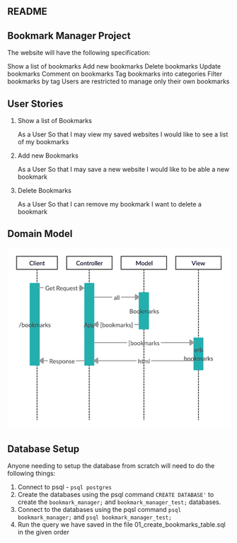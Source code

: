 ## README

## Bookmark Manager Project

The website will have the following specification:

Show a list of bookmarks
Add new bookmarks
Delete bookmarks
Update bookmarks
Comment on bookmarks
Tag bookmarks into categories
Filter bookmarks by tag
Users are restricted to manage only their own bookmarks

## User Stories

1. Show a list of Bookmarks

    As a User
    So that I may view my saved websites
    I would like to see a list of my bookmarks

2. Add new Bookmarks

    As a User
    So that I may save a new website
    I would like to be able a new bookmark

3. Delete Bookmarks

    As a User
    So that I can remove my bookmark
    I want to delete a bookmark


## Domain Model

![Bookmark Manager Domain model](./public/Domain_model.png)

## Database Setup

Anyone needing to setup the database from scratch will need to do the following things:

1. Connect to psql - `psql postgres`
2. Create the databases using the psql command `CREATE DATABASE'` to create the `bookmark_manager;` and `bookmark_manager_test;` databases.
3. Connect to the databases using the pqsl command `psql bookmark_manager;` and `psql bookmark_manager_test;`
4. Run the query we have saved in the file 01_create_bookmarks_table.sql in the given order